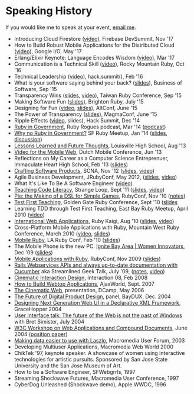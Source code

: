 # Speaking History

If you would like me to speak at your event, [email me](https://www.ultrasaurus.com/emailme.php).

*   Introducing Cloud Firestore ([video](https://www.youtube.com/watch?v=W3xIOQu0h1w)), Firebase DevSummit, Nov '17
*   How to Build Robust Mobile Applications for the Distributed Cloud ([video](https://www.youtube.com/watch?v=9Fmsw5yzW5I&t=8s)), Google I/O, May '17
*   Erlang/Elixir Keynote: Language Encodes Wisdom ([video](https://www.youtube.com/watch?v=_PdcGptErsY)), Mar '17
*   Communication is a Technical Skill ([video](https://www.youtube.com/watch?v=coye0AllVuY&t=53s)), Rocky Mountain Ruby, Oct '16
*   Technical Leadership ([video](https://www.youtube.com/watch?v=S1iYeThQO-g)), hack.summit(), Feb '16
*   What is your software saying behind your back? ([slides](http://www.slideshare.net/marklittlewood/bos2015-sarah-allen-cofounder-mightyverse-18f?ref=http://businessofsoftware.org/2015/10/speaker-slide-decks-from-business-of-software-conference-usa-2015/)), Business of Software, Sep '15
*   Transparency Wins ([slides](http://www.slideshare.net/sarah.allen/transparency-wins), [video](https://www.youtube.com/watch?v=-2_9WFtEvaA)), Taiwan Ruby Conference, Sep '15
*   Making Software Fun ([slides](http://www.slideshare.net/sarah.allen/making-software-fun-export)), Brighton Ruby, July '15
*   Designing for Fun ([video](https://realm.io/news/altconf-sarah-allen-designing-for-fun/), [slides](http://www.slideshare.net/sarah.allen/designing-for-fun)), AltConf, June '15
*   The Power of Transparency ([slides](http://www.slideshare.net/sarah.allen/power-of-transparency)), MagmaConf, June '15
*   Ripple Effects ([video](https://www.youtube.com/watch?v=bMgF4q6dLl0), slides), Hack Summit, Dec '14
*   [Ruby in Government](http://rubyrogues.com/149-rr-ruby-in-government-with-sarah-allen), Ruby Rogues podcast, Mar '14 ([podcast](/))
*   [Why no Ruby in Government?](http://www.meetup.com/sfruby/events/158988692) SF Ruby Meetup, Jan '14 ([slides](http://www.slideshare.net/sarah.allen/why-no-ruby-in-gov-pubprf), [discussion](https://github.com/codeforamerica/civic-tech-patterns/issues/30))
*   [Lessons Learned and Future Thoughts](https://www.ultrasaurus.com/2013/09/lessons-learned-and-future-thoughts/), Louisville High School, Aug '13
*   [Video for the Mobile Web](http://lanyrd.com/2013/dutch-mobile-conference/scfmbx/), Dutch Mobile Conference, Jun '13
*   Reflections on My Career as a Computer Science Entreprenuer, Immaculate Heart High School, Feb '13 ([slides](http://www.slideshare.net/sarah.allen/sarah-allen-computer-science-entrepreneur))
*   [Crafting Software Products](http://scna.softwarecraftsmanship.org/speakers), SCNA, Nov '12 ([slides](http://www.slideshare.net/sarah.allen/crafting-software-products), [video](http://vimeo.com/54020424))
*   Agile Business Development, JRubyConf, May 2012, ([slides](http://www.slideshare.net/sarah.allen/agile-business-development-13035052), [video](http://vimeo.com/45717171))
*   What It's Like To Be A Software Engineer ([video](https://www.youtube.com/watch?v=Qs9pXQgMW4M))
*   [Teaching Code Literacy](https://thestrangeloop.com/sessions/teaching-code-literacy), Strange Loop, Sept '11 ([slides](http://www.slideshare.net/sarah.allen/teaching-code-literacy-9352066), [video](http://www.infoq.com/presentations/Easy-as-Pie-Teaching-Code-Literacy))
*   [Pie: the Making of a DSL for Simple Games](http://www.rubyconf.org/presentations/33), RubyConf, Nov '10 ([notes](https://www.ultrasaurus.com/sarahblog/2010/11/pie-game-development-for-kids/))
*   [Test First Teaching](http://gogaruco.com/schedule.html#allen_chaffee), Golden Gate Ruby Conference, Sept '10 ([slides](http://www.slideshare.net/sarah.allen/test-first-teaching-gogaruco-2010)
*   Learning TDD through Test First Teaching, East Bay Ruby Meetup, April 2010 ([video](https://www.ultrasaurus.com/sarahblog/2010/06/learning-tdd-through-test-first-teaching/))
*   [International Web Applications](http://rubykaigi.org/2010/en/events/16), Ruby Kaigi, Aug '10 ([slides](http://www.slideshare.net/sarah.allen/international-web-application-development), [video](http://vimeo.com/14547648))
*   Cross-Platform Mobile Applications with Ruby, Mountain West Ruby Conference, March 2010 ([video](http://confreaks.net/videos/15-mwrc2010-mobile-ruby), [slides](http://www.slideshare.net/sarah.allen/crossplatform-mobile-apps-with-ruby-mrwc))
*   [Mobile Ruby](http://2010.larubyconf.com/presentations/11), LA Ruby Conf, Feb '10 ([slides](http://www.slideshare.net/sarah.allen/mobile-ruby-la-rubyconf))
*   The Mobile Phone is the new PC. [Ignite Bay Area | Women Innovators](http://ignite.oreilly.com/2009/11/ignite-bay-area-women-innovators-speakers-shared.html), Dec '09 ([slides](http://www.slideshare.net/sarah.allen/sarah-allen-ignite-09))
*   [Mobile Applications with Ruby](http://rubyconf.org/talks/109-mobile-applications-with-ruby), RubyConf, Nov 2009 ([slides](http://www.slideshare.net/sarah.allen/mobile-ruby-rubyconf-2009))
*   [Rails Webservices APIs and always up-to-date documentation with Cucumber](http://www.meetup.com/sfruby/calendar/10664313/?from=list&offset=0) aka Streamlined Geek Talk, July '09, ([notes](https://www.ultrasaurus.com/sarahblog/2009/07/streamlined-geek-talk/), [video](http://vimeo.com/5660427))
*   [Cinematic Interaction Design](http://www.slideshare.net/sarah.allen/cinematic-interaction-design), Interaction 08, Feb 2008
*   [How to Build Webtop Applications](http://www.ajaxworld.com/general/sessiondetail0907.htm?id=90), AjaxWorld, Sept. 2007
*   [The Cinematic Web](http://www.socialtext.net/dcamp/index.cgi?cinematic_user_experience), presentation, DCamp, May 2006
*   [The Future of Digital Product Design](http://www.baychi.org/baydux/20041208/), panel, BayDUX, Dec. 2004
*   [Designing Next Generation Web UI in a Declarative XML Framework](2004-grace-hopper-talk.pdf), GraceHopper 2004
*   [User Interface talk: The future of the Web is not the past of Windows](http://www.baychi.org/calendar/20040707/) with Bret Simister, July 2004
*   [W3C Workshop on Web Applications and Compound Documents](http://www.w3.org/2004/04/webapps-cdf-ws/minutes-20040601.html), June 2004 ([position paper](https://www.ultrasaurus.com/writing/future-is-not-the-past/future-is-not-the-past.html))
*   [Making data easier to use with Laszlo](http://www.sfmmuf.org/meeting050603.html), Macromedia User Forum, 2003
*   Developing Multiuser Applications, Macromedia Web World 2000
*   ChikTek '97, keynote speaker. A showcase of women using interactive technologies for artistic pursuits. Sponsored by San Jose State University and the San Jose Museum of Art.
*   How to be a Software Engineer, SFWebgrrls, 1997
*   Streaming Shockwave Futures, Macromedia User Conference, 1997
*   CyberDog Unleashed (Shockwave demo), Apple WWDC, 1996


